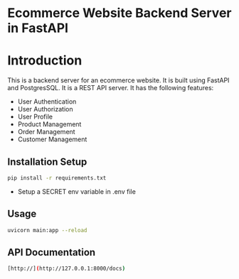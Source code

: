 # Ecommerce Website Backend Server in FastAPI

# Introduction
This is a backend server for an ecommerce website. It is built using FastAPI and PostgresSQL. It is a REST API server. It has the following features:
- User Authentication
- User Authorization
- User Profile
- Product Management
- Order Management
- Customer Management


## Installation Setup
```bash
pip install -r requirements.txt
```
- Setup a SECRET env variable in .env file

## Usage

```bash
uvicorn main:app --reload
```

## API Documentation

```bash
[http://](http://127.0.0.1:8000/docs)
```